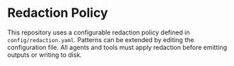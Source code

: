 # Redaction Policy

This repository uses a configurable redaction policy defined in `config/redaction.yaml`.
Patterns can be extended by editing the configuration file. All agents and tools must
apply redaction before emitting outputs or writing to disk.
